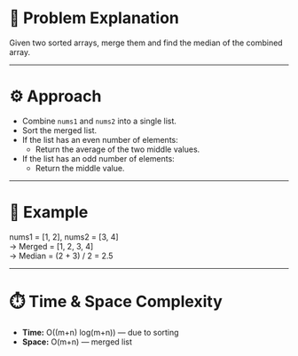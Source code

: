 # 🧠 Problem Explanation

Given two sorted arrays, merge them and find the median of the combined array.

---

# ⚙️ Approach

- Combine `nums1` and `nums2` into a single list.
- Sort the merged list.
- If the list has an even number of elements:
  - Return the average of the two middle values.
- If the list has an odd number of elements:
  - Return the middle value.

---

# 🔢 Example

nums1 = [1, 2], nums2 = [3, 4]  
→ Merged = [1, 2, 3, 4]  
→ Median = (2 + 3) / 2 = 2.5

---

# ⏱️ Time & Space Complexity

- **Time:** O((m+n) log(m+n)) — due to sorting
- **Space:** O(m+n) — merged list
